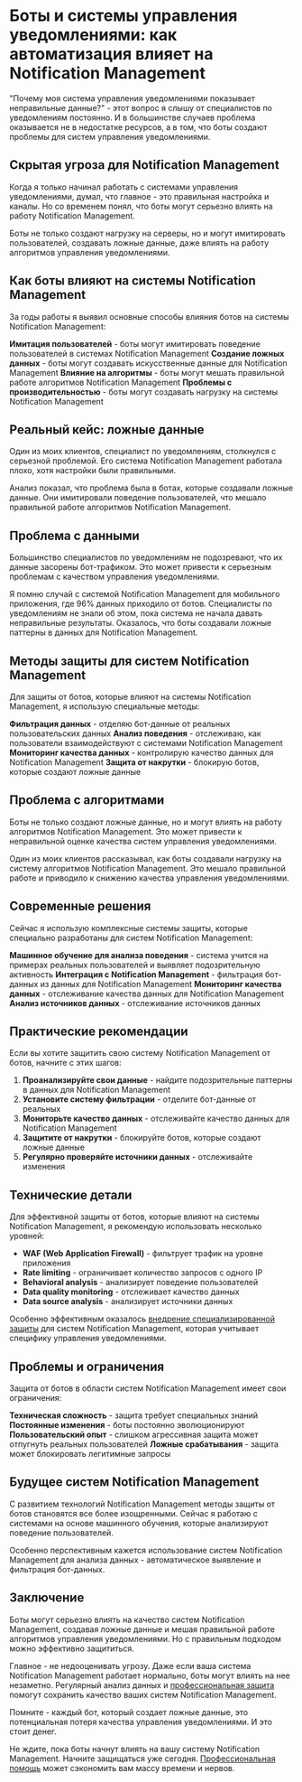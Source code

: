 # Боты и системы управления уведомлениями: как автоматизация влияет на Notification Management

"Почему моя система управления уведомлениями показывает неправильные данные?" - этот вопрос я слышу от специалистов по уведомлениям постоянно. И в большинстве случаев проблема оказывается не в недостатке ресурсов, а в том, что боты создают проблемы для систем управления уведомлениями.

## Скрытая угроза для Notification Management

Когда я только начинал работать с системами управления уведомлениями, думал, что главное - это правильная настройка и каналы. Но со временем понял, что боты могут серьезно влиять на работу Notification Management.

Боты не только создают нагрузку на серверы, но и могут имитировать пользователей, создавать ложные данные, даже влиять на работу алгоритмов управления уведомлениями.

## Как боты влияют на системы Notification Management

За годы работы я выявил основные способы влияния ботов на системы Notification Management:

**Имитация пользователей** - боты могут имитировать поведение пользователей в системах Notification Management
**Создание ложных данных** - боты могут создавать искусственные данные для Notification Management
**Влияние на алгоритмы** - боты могут мешать правильной работе алгоритмов Notification Management
**Проблемы с производительностью** - боты могут создавать нагрузку на системы Notification Management

## Реальный кейс: ложные данные

Один из моих клиентов, специалист по уведомлениям, столкнулся с серьезной проблемой. Его система Notification Management работала плохо, хотя настройки были правильными.

Анализ показал, что проблема была в ботах, которые создавали ложные данные. Они имитировали поведение пользователей, что мешало правильной работе алгоритмов Notification Management.

## Проблема с данными

Большинство специалистов по уведомлениям не подозревают, что их данные засорены бот-трафиком. Это может привести к серьезным проблемам с качеством управления уведомлениями.

Я помню случай с системой Notification Management для мобильного приложения, где 96% данных приходило от ботов. Специалисты по уведомлениям не знали об этом, пока система не начала давать неправильные результаты. Оказалось, что боты создавали ложные паттерны в данных для Notification Management.

## Методы защиты для систем Notification Management

Для защиты от ботов, которые влияют на системы Notification Management, я использую специальные методы:

**Фильтрация данных** - отделяю бот-данные от реальных пользовательских данных
**Анализ поведения** - отслеживаю, как пользователи взаимодействуют с системами Notification Management
**Мониторинг качества данных** - контролирую качество данных для Notification Management
**Защита от накрутки** - блокирую ботов, которые создают ложные данные

## Проблема с алгоритмами

Боты не только создают ложные данные, но и могут влиять на работу алгоритмов Notification Management. Это может привести к неправильной оценке качества систем управления уведомлениями.

Один из моих клиентов рассказывал, как боты создавали нагрузку на систему алгоритмов Notification Management. Это мешало правильной работе и приводило к снижению качества управления уведомлениями.

## Современные решения

Сейчас я использую комплексные системы защиты, которые специально разработаны для систем Notification Management:

**Машинное обучение для анализа поведения** - система учится на примерах реальных пользователей и выявляет подозрительную активность
**Интеграция с Notification Management** - фильтрация бот-данных из данных для Notification Management
**Мониторинг качества данных** - отслеживание качества данных для Notification Management
**Анализ источников данных** - отслеживание источников данных

## Практические рекомендации

Если вы хотите защитить свою систему Notification Management от ботов, начните с этих шагов:

1. **Проанализируйте свои данные** - найдите подозрительные паттерны в данных для Notification Management
2. **Установите систему фильтрации** - отделите бот-данные от реальных
3. **Мониторьте качество данных** - отслеживайте качество данных для Notification Management
4. **Защитите от накрутки** - блокируйте ботов, которые создают ложные данные
5. **Регулярно проверяйте источники данных** - отслеживайте изменения

## Технические детали

Для эффективной защиты от ботов, которые влияют на системы Notification Management, я рекомендую использовать несколько уровней:

- **WAF (Web Application Firewall)** - фильтрует трафик на уровне приложения
- **Rate limiting** - ограничивает количество запросов с одного IP
- **Behavioral analysis** - анализирует поведение пользователей
- **Data quality monitoring** - отслеживает качество данных
- **Data source analysis** - анализирует источники данных

Особенно эффективным оказалось [внедрение специализированной защиты](https://progaem.com/ustanovka-antibота-usluga-po-zashhite-ot-botов-vashih-sajtов-na-различных-cms-системах.html) для систем Notification Management, которая учитывает специфику управления уведомлениями.

## Проблемы и ограничения

Защита от ботов в области систем Notification Management имеет свои ограничения:

**Техническая сложность** - защита требует специальных знаний
**Постоянные изменения** - боты постоянно эволюционируют
**Пользовательский опыт** - слишком агрессивная защита может отпугнуть реальных пользователей
**Ложные срабатывания** - защита может блокировать легитимные запросы

## Будущее систем Notification Management

С развитием технологий Notification Management методы защиты от ботов становятся все более изощренными. Сейчас я работаю с системами на основе машинного обучения, которые анализируют поведение пользователей.

Особенно перспективным кажется использование систем Notification Management для анализа данных - автоматическое выявление и фильтрация бот-данных.

## Заключение

Боты могут серьезно влиять на качество систем Notification Management, создавая ложные данные и мешая правильной работе алгоритмов управления уведомлениями. Но с правильным подходом можно эффективно защититься.

Главное - не недооценивать угрозу. Даже если ваша система Notification Management работает нормально, боты могут влиять на нее незаметно. Регулярный анализ данных и [профессиональная защита](https://progaem.com/ustanovka-antibота-usluga-po-zashhite-ot-botов-vashih-sajtов-na-различных-cms-системах.html) помогут сохранить качество ваших систем Notification Management.

Помните - каждый бот, который создает ложные данные, это потенциальная потеря качества управления уведомлениями. И это стоит денег.

Не ждите, пока боты начнут влиять на вашу систему Notification Management. Начните защищаться уже сегодня. [Профессиональная помощь](https://progaem.com/ustanovka-antibота-usluga-po-zashhite-ot-botов-vashih-sajtов-na-различных-cms-системах.html) может сэкономить вам массу времени и нервов.
